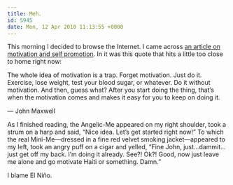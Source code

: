 ```yaml
---
title: Meh.
id: 5945
date: Mon, 12 Apr 2010 11:13:55 +0000
---
```


This morning I decided to browse the Internet. I came across [an article on motivation and self promotion](http://the99percent.com/tips/6371/how-to-get-motivated-for-self-promotion). In it was this quote that hits a little too close to home right now:



<div class="quote">The whole idea of motivation is a trap. Forget motivation. Just do it. Exercise, lose weight, test your blood sugar, or whatever. Do it without motivation. And then, guess what? After you start doing the thing, that’s when the motivation comes and makes it easy for you to keep on doing it.  

— John Maxwell</div>As I finished reading, the Angelic-Me appeared on my right shoulder, took a strum on a harp and said, “Nice idea. Let’s get started right now!” To which the real Mini-Me—dressed in a fine red velvet smoking jacket—appeared to my left, took an angry puff on a cigar and yelled, “Fine John, just…dammit…just get off my back. I’m doing it already. See?! Ok?! Good, now just leave me alone and go motivate Haiti or something. Damn.”  

I blame El Niño.





